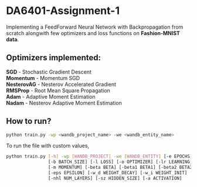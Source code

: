 # DA6401-Assignment-1
Implementing a FeedForward Neural Network with Backpropagation from scratch alongwith few optimizers and loss functions on **Fashion-MNIST data**.

## Optimizers implemented: <br>
**SGD** - Stochastic Gradient Descent <br>
**Momentum** - Momentum SGD <br>
**NesterovAG** - Nesterov Accelerated Gradient <br>
**RMSProp** - Root Mean Square Propagation<br>
**Adam** - Adaptive Moment Estimation<br>
**Nadam** - Nesterov Adaptive Moment Estimation<br>

## How to run? <br>
``` bash
python train.py -wp <wandb_project_name> -we <wandb_entity_name> 
```
To run the file with custom values,
```bash
python train.py [-h] -wp [WANDB_PROJECT] -we [WANDB_ENTITY] [-e EPOCHS]
                [-b BATCH_SIZE] [-l LOSS] [-o OPTIMIZER] [-lr LEARNING_RATE]
                [-m MOMENTUM] [-beta BETA] [-beta1 BETA1] [-beta2 BETA2]
                [-eps EPSILON] [-w_d WEIGHT_DECAY] [-w_i WEIGHT_INIT]
                [-nhl NUM_LAYERS] [-sz HIDDEN_SIZE] [-a ACTIVATION]
```
